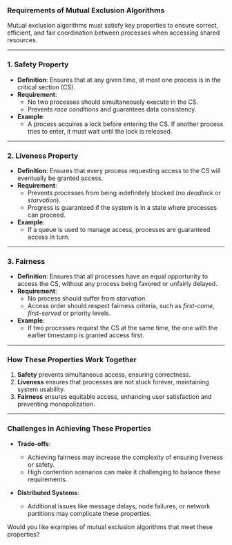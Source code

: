 ### **Requirements of Mutual Exclusion Algorithms**

Mutual exclusion algorithms must satisfy key properties to ensure correct, efficient, and fair coordination between processes when accessing shared resources.

---

### **1. Safety Property**
- **Definition**: Ensures that at any given time, at most one process is in the critical section (CS).
- **Requirement**:
   - No two processes should simultaneously execute in the CS.
   - Prevents *race conditions* and guarantees data consistency.
- **Example**:
   - A process acquires a lock before entering the CS. If another process tries to enter, it must wait until the lock is released.

---

### **2. Liveness Property**
- **Definition**: Ensures that every process requesting access to the CS will eventually be granted access.
- **Requirement**:
   - Prevents processes from being indefinitely blocked (no *deadlock* or *starvation*).
   - Progress is guaranteed if the system is in a state where processes can proceed.
- **Example**:
   - If a queue is used to manage access, processes are guaranteed access in turn.

---

### **3. Fairness**
- **Definition**: Ensures that all processes have an equal opportunity to access the CS, without any process being favored or unfairly delayed.
- **Requirement**:
   - No process should suffer from *starvation*.
   - Access order should respect fairness criteria, such as *first-come, first-served* or priority levels.
- **Example**:
   - If two processes request the CS at the same time, the one with the earlier timestamp is granted access first.

---

### **How These Properties Work Together**

1. **Safety** prevents simultaneous access, ensuring correctness.
2. **Liveness** ensures that processes are not stuck forever, maintaining system usability.
3. **Fairness** ensures equitable access, enhancing user satisfaction and preventing monopolization.

---

### **Challenges in Achieving These Properties**
- **Trade-offs**:
   - Achieving fairness may increase the complexity of ensuring liveness or safety.
   - High contention scenarios can make it challenging to balance these requirements.

- **Distributed Systems**:
   - Additional issues like message delays, node failures, or network partitions may complicate these properties.

Would you like examples of mutual exclusion algorithms that meet these properties?
